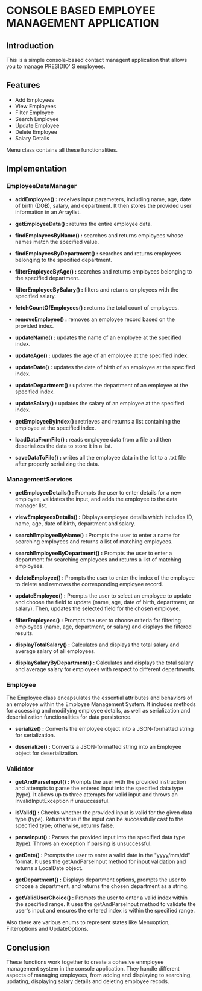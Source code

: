 # CONSOLE BASED EMPLOYEE MANAGEMENT APPLICATION
## Introduction
This is a simple console-based contact managent application that allows you to manage PRESIDIO' S employees.

## Features

- Add Employees
- View Employees
- Filter Employee
- Search Employee
- Update Employee
- Delete Employee
- Salary Details

Menu class contains all these functionalities.
## Implementation

### EmployeeDataManager

- **addEmployee() :** receives input parameters, including name, age, date of birth (DOB), salary, and department. It then stores the provided user information in an Arraylist.

- **getEmployeeData() :** returns the entire employee data.
- **findEmployeesByName() :** searches and returns employees whose names match the specified value.
- **findEmployeesByDepartment() :** searches and returns employees belonging to the specified department.
- **filterEmployeeByAge() :** searches and returns employees belonging to the specified department.
- **filterEmployeeBySalary() :**  filters and returns employees with the specified salary.
- **fetchCountOfEmployees() :** returns the total count of employees.
- **removeEmployee() :** removes an employee record based on the provided index.
- **updateName() :** updates the name of an employee at the specified index.
- **updateAge() :** updates the age of an employee at the specified index.
- **updateDate() :** updates the date of birth of an employee at the specified index. 
- **updateDepartment() :** updates the department of an employee at the specified index.
- **updateSalary() :** updates the salary of an employee at the specified index.
- **getEmployeeByIndex() :** retrieves and returns a list containing the employee at the specified index.
- **loadDataFromFile() :** reads employee data from a file and then deserializes the data to store it in a list.
- **saveDataToFile() :** writes all the employee data in the list to a .txt file after properly serializing the data.


### ManagementServices

- **getEmployeeDetails() :** Prompts the user to enter details for a new employee, validates the input, and adds the employee to the data manager list.

- **viewEmployeesDetails() :** Displays employee details which includes ID, name, age, date of birth, department and salary.
- **searchEmployeeByName() :** Prompts the user to enter a name for searching employees and returns a list of matching employees.
- **searchEmployeeByDepartment() :** Prompts the user to enter a department for searching employees and returns a list of matching employees.
- **deleteEmployee() :** Prompts the user to enter the index of the employee to delete and removes the corresponding employee record.
- **updateEmployee() :** Prompts the user to select an employee to update and choose the field to update (name, age, date of birth, department, or salary). Then, updates the selected field for the chosen employee.
- **filterEmployees() :** Prompts the user to choose criteria for filtering employees (name, age, department, or salary) and displays the filtered results.
- **displayTotalSalary() :** Calculates and displays the total salary and average salary of all employees.
- **displaySalaryByDepartment() :** Calculates and displays the total salary and average salary for employees with respect to different departments.

### Employee

The Employee class encapsulates the essential attributes and behaviors of an employee within the Employee Management System. It includes methods for accessing and modifying employee details, as well as serialization and deserialization functionalities for data persistence.
- **serialize() :** Converts the employee object into a JSON-formatted string for serialization.

- **deserialize() :** Converts a JSON-formatted string into an Employee object for deserialization.

### Validator

- **getAndParseInput() :** Prompts the user with the provided instruction and attempts to parse the entered input into the specified data type (type). It allows up to three attempts for valid input and throws an InvalidInputException if unsuccessful.

- **isValid() :** Checks whether the provided input is valid for the given data type (type). Returns true if the input can be successfully cast to the specified type; otherwise, returns false.
- **parseInput() :** Parses the provided input into the specified data type (type). Throws an exception if parsing is unsuccessful.
- **getDate() :** Prompts the user to enter a valid date in the "yyyy/mm/dd" format. It uses the getAndParseInput method for input validation and returns a LocalDate object.
- **getDepartment() :** Displays department options, prompts the user to choose a department, and returns the chosen department as a string.
- **getValidUserChoice() :** Prompts the user to enter a valid index within the specified range. It uses the getAndParseInput method to validate the user's input and ensures the entered index is within the specified range.

Also there are various enums to represent states like Menuoption, Filteroptions and UpdateOptions.

## Conclusion
These functions work together to create a cohesive enmployee management system in the console application. They handle different aspects of managing employees, from adding and displaying to searching, updating, displaying salary details and deleting employee recods.

